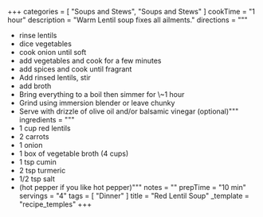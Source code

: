 +++
categories = [ "Soups and Stews", "Soups and Stews" ]
cookTime = "1 hour"
description = "Warm Lentil soup fixes all ailments."
directions = """
* rinse lentils
* dice vegetables
* cook onion until soft
* add vegetables and cook for a few minutes
* add spices and cook until fragrant
* Add rinsed lentils, stir
* add broth
* Bring everything to a boil then simmer for \\~1 hour
* Grind using immersion blender or leave chunky
* Serve with drizzle of olive oil and/or balsamic vinegar (optional)"""
ingredients = """
* 1 cup red lentils
* 2 carrots
* 1 onion
* 1 box of vegetable broth (4 cups)
* 1 tsp cumin
* 2 tsp turmeric
* 1/2 tsp salt
* (hot pepper if you like hot pepper)"""
notes = ""
prepTime = "10 min"
servings = "4"
tags = [ "Dinner" ]
title = "Red Lentil Soup"
_template = "recipe_temples"
+++

